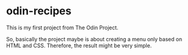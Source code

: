 # odin-recipes

This is my first project from The Odin Project.

So, basically the project maybe is about creating a menu only based on HTML and CSS. Therefore, the result might be very simple.